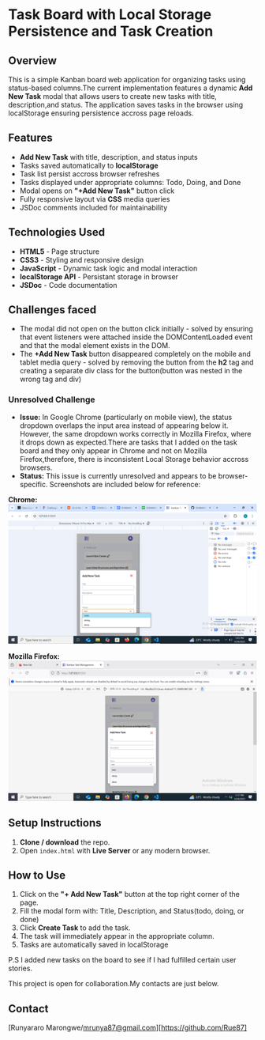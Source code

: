 # Task Board with Local Storage Persistence and Task Creation

## Overview

This is a simple Kanban board web application for organizing tasks using status-based columns.The current implementation features a dynamic **Add New Task** modal that allows users to create new tasks with title, description,and status. The application saves tasks in the browser using localStorage ensuring persistence accross page reloads.

## Features

- **Add New Task** with title, description, and status inputs
- Tasks saved automatically to **localStorage**
- Task list persist accross browser refreshes
- Tasks displayed under appropriate columns: Todo, Doing, and Done
- Modal opens on **"+Add New Task"** button click
- Fully responsive layout via **CSS** media queries
- JSDoc comments included for maintainability

## Technologies Used

- **HTML5** - Page structure
- **CSS3** - Styling and responsive design
- **JavaScript** - Dynamic task logic and modal interaction
- **localStorage API** - Persistant storage in browser
- **JSDoc** - Code documentation

## Challenges faced

- The modal did not open on the button click initially - solved by ensuring that event listeners were attached inside the DOMContentLoaded event and that the modal element exists in the DOM.
- The **+Add New Task** button disappeared completely on the mobile and tablet media query - solved by removing the button from the **h2** tag and creating a separate div class for the button(button was nested in the wrong tag and div)

### Unresolved Challenge

- **Issue:** In Google Chrome (particularly on mobile view), the status dropdown overlaps the input area instead of appearing below it. However, the same dropdown works correctly in Mozilla Firefox, where it drops down as expected.There are tasks that I added on the task board and they only appear in Chrome and not on Mozilla Firefox,therefore, there is inconsistent Local Storage behavior accross browsers.
- **Status:** This issue is currently unresolved and appears to be browser-specific. Screenshots are included below for reference:

**Chrome:**
![alt text](image.png)

**Mozilla Firefox:**
![alt text](image-1.png)

## Setup Instructions

1. **Clone / download** the repo.
2. Open `index.html` with **Live Server** or any modern browser.

## How to Use

1.  Click on the **"+ Add New Task"** button at the top right corner of the page.
2.  Fill the modal form with: Title, Description, and Status(todo, doing, or done)
3.  Click **Create Task** to add the task.
4.  The task will immediately appear in the appropriate column.
5.  Tasks are automatically saved in localStorage

P.S I added new tasks on the board to see if I had fulfilled certain user stories.

This project is open for collaboration.My contacts are just below.

## Contact

[Runyararo Marongwe/mrunya87@gmail.com][https://github.com/Rue87]
